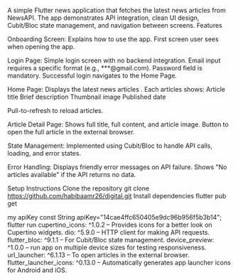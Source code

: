 

A simple Flutter news application that fetches the latest news articles from NewsAPI. 
The app demonstrates API integration, clean UI design, Cubit/Bloc state management, and navigation between screens.
Features

Onboarding Screen:
Explains how to use the app.
First screen user sees when opening the app.

Login Page:
Simple login screen with no backend integration.
Email input requires a specific format (e.g., ***@gmail.com).
Password field is mandatory.
Successful login navigates to the Home Page.

Home Page:
Displays the latest news articles .
Each articles shows:
Article title
Brief description
Thumbnail image
Published date

Pull-to-refresh to reload articles.

Article Detail Page:
Shows full title, full content, and article image.
Button to open the full article in the external browser.

State Management:
Implemented using Cubit/Bloc to handle API calls, loading, and error states.

Error Handling:
Displays friendly error messages on API failure.
Shows "No articles available" if the API returns no data.

Setup Instructions
Clone the repository
git clone https://github.com/habibaamr26/digital.git
Install dependencies
flutter pub get

my apiKey const String apiKey="14cae4ffc650405e9dc96b956f5b3b14";
flutter run
cupertino_icons: ^1.0.2 – Provides icons for a better look on Cupertino widgets.
dio: ^5.9.0 –  HTTP client for making API requests.
flutter_bloc: ^9.1.1 – For Cubit/Bloc state management.
device_preview: ^1.0.0 – run app on multiple device sizes for testing responsiveness.
url_launcher: ^6.1.13 – To open articles in the external browser.
flutter_launcher_icons: ^0.13.0 – Automatically generates app launcher icons for Android and iOS.

